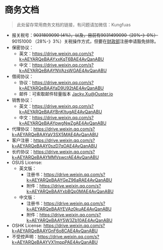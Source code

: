 # 商务文档

> 此处留存常用商务文档的链接，有问题请加微信：Kungfuas

- 报关税号：~~9031809090  (4%)，以及，目前有9031499090（20%-》0%）~~90151000 （28%-》3%）关税操作方式，但要在[财政部](https://gszx.mof.gov.cn/ )注册申请豁免排除。
- 保密协议：
  - 英文：https://drive.weixin.qq.com/s?k=AEYARQeBAAYxxKqT6BAE4AvQanABU
  - 中文：https://drive.weixin.qq.com/s?k=AEYARQeBAAYNVAzsWGAE4AvQanABU
- 借阅协议：
  - 协议：https://drive.weixin.qq.com/s?k=AEYARQeBAAYaD9U92tAE4AvQanABU
  - 邮件：可索取邮件轻量版本 Jacky.Xu@Ouster.io
- 销售协议：
  - 英文：https://drive.weixin.qq.com/s?k=AEYARQeBAAYBnKItugAE4AvQanABU
  - 中文：https://drive.weixin.qq.com/s?k=AEYARQeBAAYpwgNwZgAE4AvQanABU
- 代理协议：https://drive.weixin.qq.com/s?k=AEYARQeBAAYaV3SX5MAE4AvQanABU
- 客户注册：https://drive.weixin.qq.com/s?k=AEYARQeBAAY0szD7qOAE4AvQanABU
- 长约协议：https://drive.weixin.qq.com/s?k=AEYARQeBAAYMMVswcrAE4AvQanABU
- OSUS License:      
  - 英文版：
    - 注册书：https://drive.weixin.qq.com/s?k=AEYARQeBAAYGeZ96aRAE4AvQanABU
    - 附件：https://drive.weixin.qq.com/s?k=AEYARQeBAAYxbBQp0MAE4AvQanABU
  - 中文版：
    - 注册书：https://drive.weixin.qq.com/s?k=AEYARQeBAAYEVAz0kuAE4AvQanABU
    - 附件：https://drive.weixin.qq.com/s?k=AEYARQeBAAY5W3Zb10AE4AvQanABU
- OSHK License:    https://drive.weixin.qq.com/s?k=AEYARQeBAAYGnF6o8CAE4AvQanABU
- 不受控声明：https://drive.weixin.qq.com/s?k=AEYARQeBAAYVX1mppPAE4AvQanABU

